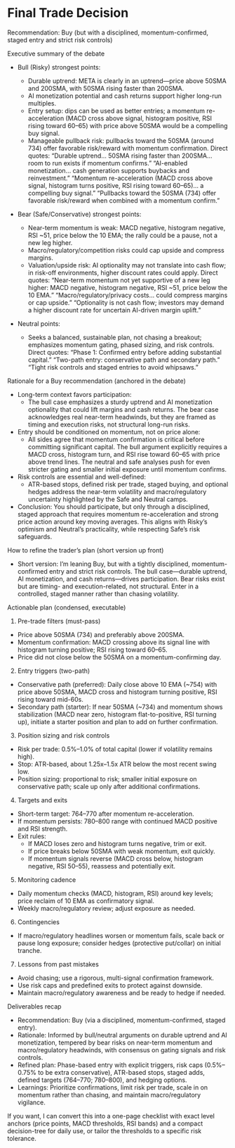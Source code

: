 # Final Trade Decision

Recommendation: Buy (but with a disciplined, momentum-confirmed, staged entry and strict risk controls)

Executive summary of the debate
- Bull (Risky) strongest points:
  - Durable uptrend: META is clearly in an uptrend—price above 50SMA and 200SMA, with 50SMA rising faster than 200SMA.
  - AI monetization potential and cash returns support higher long-run multiples.
  - Entry setup: dips can be used as better entries; a momentum re-acceleration (MACD cross above signal, histogram positive, RSI rising toward 60–65) with price above 50SMA would be a compelling buy signal.
  - Manageable pullback risk: pullbacks toward the 50SMA (around 734) offer favorable risk/reward with momentum confirmation.
  Direct quotes: “Durable uptrend… 50SMA rising faster than 200SMA… room to run exists if momentum confirms.” “AI-enabled monetization… cash generation supports buybacks and reinvestment.” “Momentum re-acceleration (MACD cross above signal, histogram turns positive, RSI rising toward 60–65)… a compelling buy signal.” “Pullbacks toward the 50SMA (734) offer favorable risk/reward when combined with a momentum confirm.”

- Bear (Safe/Conservative) strongest points:
  - Near-term momentum is weak: MACD negative, histogram negative, RSI ~51, price below the 10 EMA; the rally could be a pause, not a new leg higher.
  - Macro/regulatory/competition risks could cap upside and compress margins.
  - Valuation/upside risk: AI optionality may not translate into cash flow; in risk-off environments, higher discount rates could apply.
  Direct quotes: “Near-term momentum not yet supportive of a new leg higher: MACD negative, histogram negative, RSI ~51, price below the 10 EMA.” “Macro/regulatory/privacy costs… could compress margins or cap upside.” “Optionality is not cash flow; investors may demand a higher discount rate for uncertain AI-driven margin uplift.”

- Neutral points:
  - Seeks a balanced, sustainable plan, not chasing a breakout; emphasizes momentum gating, phased sizing, and risk controls.
  Direct quotes: “Phase 1: Confirmed entry before adding substantial capital.” “Two-path entry: conservative path and secondary path.” “Tight risk controls and staged entries to avoid whipsaws.”

Rationale for a Buy recommendation (anchored in the debate)
- Long-term context favors participation:
  - The bull case emphasizes a sturdy uptrend and AI monetization optionality that could lift margins and cash returns. The bear case acknowledges real near-term headwinds, but they are framed as timing and execution risks, not structural long-run risks.
- Entry should be conditioned on momentum, not on price alone:
  - All sides agree that momentum confirmation is critical before committing significant capital. The bull argument explicitly requires a MACD cross, histogram turn, and RSI rise toward 60–65 with price above trend lines. The neutral and safe analyses push for even stricter gating and smaller initial exposure until momentum confirms.
- Risk controls are essential and well-defined:
  - ATR-based stops, defined risk per trade, staged buying, and optional hedges address the near-term volatility and macro/regulatory uncertainty highlighted by the Safe and Neutral camps.
- Conclusion: You should participate, but only through a disciplined, staged approach that requires momentum re-acceleration and strong price action around key moving averages. This aligns with Risky’s optimism and Neutral’s practicality, while respecting Safe’s risk safeguards.

How to refine the trader’s plan (short version up front)
- Short version: I’m leaning Buy, but with a tightly disciplined, momentum-confirmed entry and strict risk controls. The bull case—durable uptrend, AI monetization, and cash returns—drives participation. Bear risks exist but are timing- and execution-related, not structural. Enter in a controlled, staged manner rather than chasing volatility.

Actionable plan (condensed, executable)
1) Pre-trade filters (must-pass)
- Price above 50SMA (734) and preferably above 200SMA.
- Momentum confirmation: MACD crossing above its signal line with histogram turning positive; RSI rising toward 60–65.
- Price did not close below the 50SMA on a momentum-confirming day.
2) Entry triggers (two-path)
- Conservative path (preferred): Daily close above 10 EMA (~754) with price above 50SMA, MACD cross and histogram turning positive, RSI rising toward mid-60s.
- Secondary path (starter): If near 50SMA (~734) and momentum shows stabilization (MACD near zero, histogram flat-to-positive, RSI turning up), initiate a starter position and plan to add on further confirmation.
3) Position sizing and risk controls
- Risk per trade: 0.5%–1.0% of total capital (lower if volatility remains high).
- Stop: ATR-based, about 1.25x–1.5x ATR below the most recent swing low.
- Position sizing: proportional to risk; smaller initial exposure on conservative path; scale up only after additional confirmations.
4) Targets and exits
- Short-term target: 764–770 after momentum re-acceleration.
- If momentum persists: 780–800 range with continued MACD positive and RSI strength.
- Exit rules:
  - If MACD loses zero and histogram turns negative, trim or exit.
  - If price breaks below 50SMA with weak momentum, exit quickly.
  - If momentum signals reverse (MACD cross below, histogram negative, RSI 50–55), reassess and potentially exit.
5) Monitoring cadence
- Daily momentum checks (MACD, histogram, RSI) around key levels; price reclaim of 10 EMA as confirmatory signal.
- Weekly macro/regulatory review; adjust exposure as needed.
6) Contingencies
- If macro/regulatory headlines worsen or momentum fails, scale back or pause long exposure; consider hedges (protective put/collar) on initial tranche.
7) Lessons from past mistakes
- Avoid chasing; use a rigorous, multi-signal confirmation framework.
- Use risk caps and predefined exits to protect against downside.
- Maintain macro/regulatory awareness and be ready to hedge if needed.

Deliverables recap
- Recommendation: Buy (via a disciplined, momentum-confirmed, staged entry).
- Rationale: Informed by bull/neutral arguments on durable uptrend and AI monetization, tempered by bear risks on near-term momentum and macro/regulatory headwinds, with consensus on gating signals and risk controls.
- Refined plan: Phase-based entry with explicit triggers, risk caps (0.5%–0.75% to be extra conservative), ATR-based stops, staged adds, defined targets (764–770; 780–800), and hedging options.
- Learnings: Prioritize confirmations, limit risk per trade, scale in on momentum rather than chasing, and maintain macro/regulatory vigilance.

If you want, I can convert this into a one-page checklist with exact level anchors (price points, MACD thresholds, RSI bands) and a compact decision-tree for daily use, or tailor the thresholds to a specific risk tolerance.
